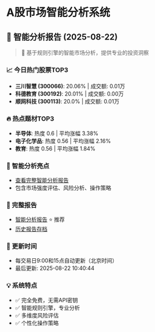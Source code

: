 # A股市场智能分析系统

## 🤖 智能分析报告 (2025-08-22)

> 🚀 基于规则引擎的智能市场分析，提供专业的投资洞察

### 📈 今日热门股票TOP3
- **三川智慧 (300066)**: 20.06% | 成交额: 0.01万
- **科德教育 (300192)**: 20.01% | 成交额: 0.00万
- **顺网科技 (300113)**: 20.0% | 成交额: 0.01万

### 🔥 热点题材TOP3
- **半导体**: 热度 0.6 | 平均涨幅 3.38%
- **电子化学品**: 热度 0.56 | 平均涨幅 2.16%
- **教育**: 热度 0.56 | 平均涨幅 1.84%

### 🤖 智能分析亮点
- [查看完整智能分析报告](reports/enhanced_report_2025-08-22.md)
- 包含市场强度评估、风险分析、操作策略

### 📄 完整报告
- [智能分析报告](reports/enhanced_report_2025-08-22.md) ⭐ 推荐
- [历史报告存档](reports/)

### 🔄 更新时间
- 每交易日9:00和15点自动更新（北京时间）
- 最后更新: 2025-08-22 10:40:44

### 💡 系统特点
- ✅ 完全免费，无需API密钥
- ✅ 智能规则引擎，专业分析
- ✅ 多维度风险评估
- ✅ 个性化操作策略
